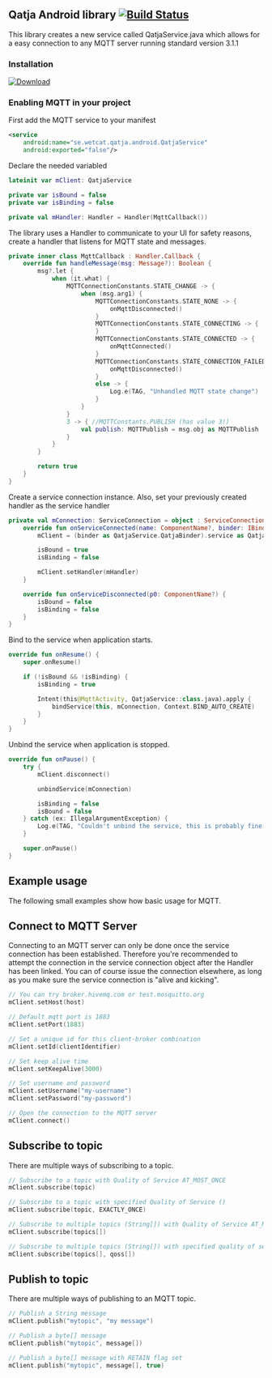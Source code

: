 ## Qatja Android library [![Build Status](https://travis-ci.org/Qatja/qatja-android.svg?branch=master)](https://travis-ci.org/Qatja/qatja-android)

This library creates a new service called QatjaService.java which allows for a easy connection to any MQTT server running standard version 3.1.1

### Installation

[![Download](https://api.bintray.com/packages/wetcat/Qatja/qatja-android/images/download.svg)](https://bintray.com/wetcat/Qatja/qatja-android/_latestVersion)

### Enabling MQTT in your project

First add the MQTT service to your manifest

```xml
<service
    android:name="se.wetcat.qatja.android.QatjaService"
    android:exported="false"/>
```

Declare the needed variabled

```kotlin
lateinit var mClient: QatjaService

private var isBound = false
private var isBinding = false

private val mHandler: Handler = Handler(MqttCallback())
```

The library uses a Handler to communicate to your UI for safety reasons, create a handler that listens for MQTT state and messages.

```kotlin
private inner class MqttCallback : Handler.Callback {
    override fun handleMessage(msg: Message?): Boolean {
        msg?.let {
            when (it.what) {
                MQTTConnectionConstants.STATE_CHANGE -> {
                    when (msg.arg1) {
                        MQTTConnectionConstants.STATE_NONE -> {
                            onMqttDisconnected()
                        }
                        MQTTConnectionConstants.STATE_CONNECTING -> {
                        }
                        MQTTConnectionConstants.STATE_CONNECTED -> {
                            onMqttConnected()
                        }
                        MQTTConnectionConstants.STATE_CONNECTION_FAILED -> {
                            onMqttDisconnected()
                        }
                        else -> {
                            Log.e(TAG, "Unhandled MQTT state change")
                        }
                    }
                }
                3 -> { //MQTTConstants.PUBLISH (has value 3!)
                    val publish: MQTTPublish = msg.obj as MQTTPublish
                }
            }
        }

        return true
    }
}
```

Create a service connection instance. Also, set your previously created handler as the service handler

```kotlin
private val mConnection: ServiceConnection = object : ServiceConnection {
    override fun onServiceConnected(name: ComponentName?, binder: IBinder?) {
        mClient = (binder as QatjaService.QatjaBinder).service as QatjaService

        isBound = true
        isBinding = false

        mClient.setHandler(mHandler)
    }

    override fun onServiceDisconnected(p0: ComponentName?) {
        isBound = false
        isBinding = false
    }
}
```

Bind to the service when application starts.

```kotlin
override fun onResume() {
    super.onResume()

    if (!isBound && !isBinding) {
        isBinding = true

        Intent(this@MqttActivity, QatjaService::class.java).apply {
            bindService(this, mConnection, Context.BIND_AUTO_CREATE)
        }
    }
}
```

Unbind the service when application is stopped.

```kotlin
override fun onPause() {
    try {
        mClient.disconnect()

        unbindService(mConnection)

        isBinding = false
        isBound = false
    } catch (ex: IllegalArgumentException) {
        Log.e(TAG, "Couldn't unbind the service, this is probably fine considering the state changes in the app... can probably ignore this.", ex)
    }

    super.onPause()
}
```

## Example usage

The following small examples show how basic usage for MQTT.

## Connect to MQTT Server

Connecting to an MQTT server can only be done once the service connection has been established. Therefore you're recommended to attempt the connection in the service connection object after the Handler has been linked.
You can of course issue the connection elsewhere, as long as you make sure the service connection is "alive and kicking".

```kotlin
// You can try broker.hivemq.com or test.mosquitto.org
mClient.setHost(host)

// Default mqtt port is 1883
mClient.setPort(1883)

// Set a unique id for this client-broker combination
mClient.setId(clientIdentifier)

// Set keep alive time
mClient.setKeepAlive(3000)

// Set username and password
mClient.setUsername("my-username")
mClient.setPassword("my-password")

// Open the connection to the MQTT server
mClient.connect()
```

## Subscribe to topic

There are multiple ways of subscribing to a topic.

```kotlin
// Subscribe to a topic with Quality of Service AT_MOST_ONCE
mClient.subscribe(topic)

// Subscribe to a topic with specified Quality of Service ()
mClient.subscribe(topic, EXACTLY_ONCE)

// Subscribe to multiple topics (String[]) with Quality of Service AT_MOST_ONCE
mClient.subscribe(topics[])

// Subscribe to multiple topics (String[]) with specified quality of service (byte[]) for each topic
mClient.subscribe(topics[], qoss[])
```

## Publish to topic

There are multiple ways of publishing to an MQTT topic.

```kotlin
// Publish a String message
mClient.publish("mytopic", "my message")

// Publish a byte[] message
mClient.publish("mytopic", message[])

// Publish a byte[] message with RETAIN flag set
mClient.publish("mytopic", message[], true)
```
